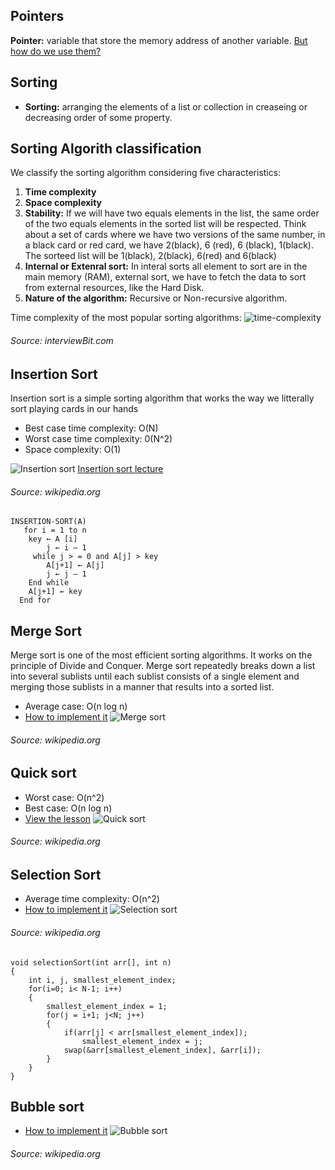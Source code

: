 ## Pointers

**Pointer:** variable that store  the memory address of another variable.
[But how do we use them?](https://www.geeksforgeeks.org/pointers-c-examples/)

## Sorting

* **Sorting:** arranging the elements of a list or collection in creaseing or decreasing order of some property. 

##  Sorting Algorith classification
We classify the sorting algorithm considering five characteristics:

1. **Time complexity**
2. **Space complexity**
3. **Stability:** If we will have two equals elements in the list, the same order of the two equals elements in the sorted list will be respected. Think about a set of cards where we have two versions of the same number, in a black card or red card, we have 2(black), 6 (red), 6 (black), 1(black). The sorteed list will be 1(black), 2(black), 6(red) and 6(black) 
4. **Internal or Extenral sort:** In interal sorts all element to sort are in the main memory (RAM), external sort, we have to fetch the data to sort from external resources, like the Hard Disk. 
5. **Nature of the algorithm:** Recursive or Non-recursive algorithm.  

Time complexity of the most popular sorting algorithms:
![time-complexity](../images/sorting-complexity.png)
###### Source: interviewBit.com

## Insertion Sort

Insertion sort is a simple sorting algorithm that works the way we litterally sort playing cards in our hands
* Best case time complexity: O(N)
* Worst case time complexity: 0(N^2)
* Space complexity: O(1)

![Insertion sort](../images/Insertion-sort-example.gif)
[Insertion sort lecture](https://www.geeksforgeeks.org/insertion-sort/)
###### Source: wikipedia.org
```
INSERTION-SORT(A)
   for i = 1 to n
   	key ← A [i]
    	j ← i – 1
  	 while j > = 0 and A[j] > key
   		A[j+1] ← A[j]
   		j ← j – 1
   	End while 
   	A[j+1] ← key
  End for 
```

## Merge Sort

Merge sort is one of the most efficient sorting algorithms. It works on the principle of Divide and Conquer. Merge sort repeatedly breaks down a list into several sublists until each sublist consists of a single element and merging those sublists in a manner that results into a sorted list.

* Average case: O(n log n)
* [How to implement it](https://www.geeksforgeeks.org/merge-sort/)
![Merge sort](../images/merge-sort.gif)
###### Source: wikipedia.org

## Quick sort

* Worst case: O(n^2)
* Best case: O(n log n)
* [View the lesson](https://www.geeksforgeeks.org/quick-sort/)
![Quick sort](../images/quick-sort.gif)
###### Source: wikipedia.org

## Selection Sort

* Average time complexity: O(n^2)
* [How to implement it](https://www.geeksforgeeks.org/selection-sort/)
![Selection sort](../images/selection-sort.gif)
###### Source: wikipedia.org
```
void selectionSort(int arr[], int n)
{
	int i, j, smallest_element_index;
	for(i=0; i< N-1; i++)
	{
		smallest_element_index = 1;
		for(j = i+1; j<N; j++)
		{
			if(arr[j] < arr[smallest_element_index]);
				smallest_element_index = j;
			swap(&arr[smallest_element_index], &arr[i]);
		}
	}
}
```
## Bubble sort

* [How to implement it](https://www.geeksforgeeks.org/bubble-sort/)
![Bubble sort](../images/bubble-sort.gif)
###### Source: wikipedia.org